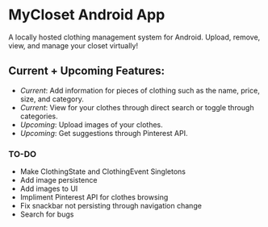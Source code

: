 # MyCloset Android App
A locally hosted clothing management system for Android. Upload, remove, view, and manage your closet virtually!

## Current + Upcoming Features:
- *Current*: Add information for pieces of clothing such as the name, price, size, and category.
- *Current*: View for your clothes through direct search or toggle through categories.
- *Upcoming*: Upload images of your clothes.
- *Upcoming*: Get suggestions through Pinterest API.


### TO-DO
- Make ClothingState and ClothingEvent Singletons
- Add image persistence
- Add images to UI
- Impliment Pinterest API for clothes browsing
- Fix snackbar not persisting through navigation change
- Search for bugs
